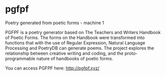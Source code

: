 # pgfpf
Poetry generated from poetic forms - machine 1

PGFPF is a poetry generator based on The Teachers and Writers Handbook of Poetic Forms. The forms on the Handbook were transformed into functions that with the use of Regular Expression, Natural Language Processing and PoetryDB can generate poems. The project explores the relationship between creative writing and coding, and the proto-programmable nature of handbooks of poetic forms.

You can access PGFPF here: http://pgfpf.xyz/
